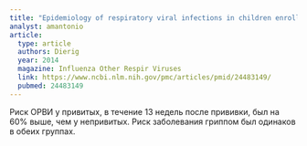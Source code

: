 ```yaml
---
title: "Epidemiology of respiratory viral infections in children enrolled in a study of influenza vaccine effectiveness"
analyst: amantonio
article:
  type: article
  authors: Dierig
  year: 2014
  magazine: Influenza Other Respir Viruses
  link: https://www.ncbi.nlm.nih.gov/pmc/articles/pmid/24483149/
  pubmed: 24483149
---
```


Риск ОРВИ у привитых, в течение 13 недель после прививки, был на 60% выше, чем у непривитых. Риск заболевания гриппом был одинаков в обеих группах.
